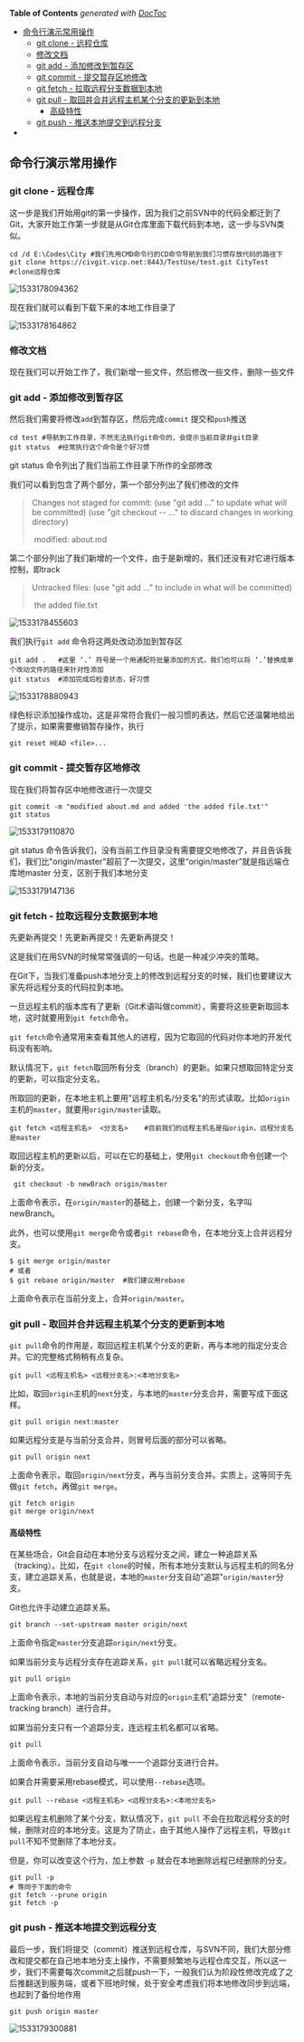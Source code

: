 <!-- START doctoc generated TOC please keep comment here to allow auto update -->
<!-- DON'T EDIT THIS SECTION, INSTEAD RE-RUN doctoc TO UPDATE -->
**Table of Contents**  *generated with [DocToc](https://github.com/thlorenz/doctoc)*

- [命令行演示常用操作](#%E5%91%BD%E4%BB%A4%E8%A1%8C%E6%BC%94%E7%A4%BA%E5%B8%B8%E7%94%A8%E6%93%8D%E4%BD%9C)
  - [git clone - 远程仓库](#git-clone---%E8%BF%9C%E7%A8%8B%E4%BB%93%E5%BA%93)
  - [修改文档](#%E4%BF%AE%E6%94%B9%E6%96%87%E6%A1%A3)
  - [git add - 添加修改到暂存区](#git-add---%E6%B7%BB%E5%8A%A0%E4%BF%AE%E6%94%B9%E5%88%B0%E6%9A%82%E5%AD%98%E5%8C%BA)
  - [git commit - 提交暂存区地修改](#git-commit---%E6%8F%90%E4%BA%A4%E6%9A%82%E5%AD%98%E5%8C%BA%E5%9C%B0%E4%BF%AE%E6%94%B9)
  - [git fetch - 拉取远程分支数据到本地](#git-fetch---%E6%8B%89%E5%8F%96%E8%BF%9C%E7%A8%8B%E5%88%86%E6%94%AF%E6%95%B0%E6%8D%AE%E5%88%B0%E6%9C%AC%E5%9C%B0)
  - [git pull - 取回并合并远程主机某个分支的更新到本地](#git-pull---%E5%8F%96%E5%9B%9E%E5%B9%B6%E5%90%88%E5%B9%B6%E8%BF%9C%E7%A8%8B%E4%B8%BB%E6%9C%BA%E6%9F%90%E4%B8%AA%E5%88%86%E6%94%AF%E7%9A%84%E6%9B%B4%E6%96%B0%E5%88%B0%E6%9C%AC%E5%9C%B0)
    - [高级特性](#%E9%AB%98%E7%BA%A7%E7%89%B9%E6%80%A7)
  - [git push - 推送本地提交到远程分支](#git-push---%E6%8E%A8%E9%80%81%E6%9C%AC%E5%9C%B0%E6%8F%90%E4%BA%A4%E5%88%B0%E8%BF%9C%E7%A8%8B%E5%88%86%E6%94%AF)
- [](#)

<!-- END doctoc generated TOC please keep comment here to allow auto update -->

## 命令行演示常用操作

### git clone - 远程仓库

这一步是我们开始用git的第一步操作，因为我们之前SVN中的代码全都迁到了Git，大家开始工作第一步就是从Git仓库里面下载代码到本地，这一步与SVN类似。

```shell
cd /d E:\Codes\City #我们先用CMD命令行的CD命令导航到我们习惯存放代码的路径下
git clone https://civgit.vicp.net:8443/TestUse/test.git CityTest #clone远程仓库
```

![1533178094362](../../imgs/1533178094362.png)

现在我们就可以看到下载下来的本地工作目录了

![1533178164862](../../imgs/1533178164862.png)

### 修改文档

现在我们可以开始工作了，我们新增一些文件，然后修改一些文件，删除一些文件

### git add - 添加修改到暂存区

然后我们需要将修改`add`到暂存区，然后完成`commit` 提交和`push`推送

```shell
cd test	#导航到工作目录，不然无法执行git命令的，会提示当前目录非git目录
git status	#经常执行这个命令是个好习惯
```

git status 命令列出了我们当前工作目录下所作的全部修改

我们可以看到包含了两个部分，第一个部分列出了我们修改的文件

> Changes not staged for commit:
>   (use "git add <file>..." to update what will be committed)
>   (use "git checkout -- <file>..." to discard changes in working directory)
>
> ​	 modified:   about.md

第二个部分列出了我们新增的一个文件，由于是新增的，我们还没有对它进行版本控制，即track

> Untracked files:
>   (use "git add <file>..." to include in what will be committed)
>
> ​    the added file.txt

![1533178455603](../../imgs/1533178455603.png)

我们执行`git add` 命令将这两处改动添加到暂存区

```shell
git add .	#这里 ‘.’ 符号是一个用通配符批量添加的方式，我们也可以将 ‘.’替换成单个改动文件的路径来针对性添加
git status	#添加完成后检查状态，好习惯
```

![1533178880943](../../imgs/1533178880943.png)

绿色标识添加操作成功，这是非常符合我们一般习惯的表达，然后它还温馨地给出了提示，如果需要撤销暂存操作，执行

```shell
git reset HEAD <file>...
```

### git commit - 提交暂存区地修改

现在我们将暂存区中地修改进行一次提交

```shell
git commit -m "modified about.md and added 'the added file.txt'"
git status	
```

![1533179110870](../../imgs/1533179110870.png)

git status 命令告诉我们，没有当前工作目录没有需要提交地修改了，并且告诉我们，我们比"origin/master"超前了一次提交，这里“origin/master”就是指远端仓库地master 分支，区别于我们本地分支

![1533179147136](../../imgs/1533179147136.png)



### git fetch - 拉取远程分支数据到本地

先更新再提交！先更新再提交！先更新再提交！

这是我们在用SVN的时候常常强调的一句话。也是一种减少冲突的策略。

在Git下，当我们准备push本地分支上的修改到远程分支的时候，我们也要建议大家先将远程分支的代码拉到本地。

一旦远程主机的版本库有了更新（Git术语叫做commit），需要将这些更新取回本地，这时就要用到`git fetch`命令。 

`git fetch`命令通常用来查看其他人的进程，因为它取回的代码对你本地的开发代码没有影响。 

默认情况下，`git fetch`取回所有分支（branch）的更新。如果只想取回特定分支的更新，可以指定分支名。 

所取回的更新，在本地主机上要用"远程主机名/分支名"的形式读取。比如`origin`主机的`master`，就要用`origin/master`读取。 

```shell
git fetch <远程主机名>  <分支名>	#目前我们的远程主机名是指origin，远程分支名是master
```

取回远程主机的更新以后，可以在它的基础上，使用`git checkout`命令创建一个新的分支。

```shell
 git checkout -b newBrach origin/master
```

上面命令表示，在`origin/master`的基础上，创建一个新分支，名字叫newBranch。

此外，也可以使用`git merge`命令或者`git rebase`命令，在本地分支上合并远程分支。

```shell
$ git merge origin/master
# 或者
$ git rebase origin/master	#我们建议用rebase
```

上面命令表示在当前分支上，合并`origin/master`。

### git pull - 取回并合并远程主机某个分支的更新到本地

 `git pull`命令的作用是，取回远程主机某个分支的更新，再与本地的指定分支合并。它的完整格式稍稍有点复杂。 

```shell
git pull <远程主机名> <远程分支名>:<本地分支名>
```

比如，取回`origin`主机的`next`分支，与本地的`master`分支合并，需要写成下面这样。

```shell
git pull origin next:master
```

如果远程分支是与当前分支合并，则冒号后面的部分可以省略。

```shell
git pull origin next
```

上面命令表示，取回`origin/next`分支，再与当前分支合并。实质上，这等同于先做`git fetch`，再做`git merge`。

```shell
git fetch origin
git merge origin/next
```



#### 高级特性

在某些场合，Git会自动在本地分支与远程分支之间，建立一种追踪关系（tracking）。比如，在`git clone`的时候，所有本地分支默认与远程主机的同名分支，建立追踪关系，也就是说，本地的`master`分支自动"追踪"`origin/master`分支。

Git也允许手动建立追踪关系。

```shell
git branch --set-upstream master origin/next
```



上面命令指定`master`分支追踪`origin/next`分支。

如果当前分支与远程分支存在追踪关系，`git pull`就可以省略远程分支名。

```shell
git pull origin
```



上面命令表示，本地的当前分支自动与对应的`origin`主机"追踪分支"（remote-tracking branch）进行合并。

如果当前分支只有一个追踪分支，连远程主机名都可以省略。

```shell
git pull
```



上面命令表示，当前分支自动与唯一一个追踪分支进行合并。

如果合并需要采用rebase模式，可以使用`--rebase`选项。

```shell
git pull --rebase <远程主机名> <远程分支名>:<本地分支名>
```



如果远程主机删除了某个分支，默认情况下，`git pull` 不会在拉取远程分支的时候，删除对应的本地分支。这是为了防止，由于其他人操作了远程主机，导致`git pull`不知不觉删除了本地分支。

但是，你可以改变这个行为，加上参数 `-p` 就会在本地删除远程已经删除的分支。

```shell
git pull -p
# 等同于下面的命令
git fetch --prune origin 
git fetch -p
```



### git push - 推送本地提交到远程分支

最后一步，我们将提交（commit）推送到远程仓库，与SVN不同，我们大部分修改和提交都在自己地本地分支上操作，不需要频繁地与远程仓库交互，所以这一步，我们不需要每次commit之后就push一下，一般我们认为阶段性修改完成了之后推翻送到服务端，或者下班地时候，处于安全考虑我们将本地修改同步到远端，也起到了备份地作用

```shell
git push origin master
```

![1533179300881](../../imgs/1533179300881.png)





## 